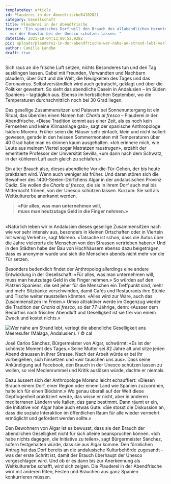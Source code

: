 ```yaml
---
templateKey: article
id: Plauderei in der Abendfrische04102021
category: Gesellschaft
title: Plauderei in der Abendfrische
teaser: "Ein spanisches Dorf will den Brauch des allabendlichen Herunterfahrens
  vor der Haustür bei der Unesco schützen lassen. "
datetime: 2021-10-04T13:00:53.928Z
pic: uploads/plauderei-in-der-abendfrische-wer-nahe-am-strand-lebt-verlegt-die-abendliche-geselligkeit-ans-meeresufer.-málaga-andalusien-spanien-2.jpg
author: Camilla Landbø
draft: true
---
```

Sich raus an die frische Luft setzen, nichts Besonderes tun und den Tag ausklingen lassen. Dabei mit Freunden, Verwandten und Nachbarn plaudern, über Gott und die Welt, die Neuigkeiten des Tages und das Coronavirus. Selbstverständlich wird auch getratscht, geklagt und über die Politiker gewettert. So sieht das abendliche Dasein in Andalusien – im Süden Spaniens – tagtäglich aus. Ebenso im herbstlichen September, wo die Temperaturen durchschnittlich noch bei 30 Grad liegen.

Das gesellige Zusammensitzen und Palavern bei Sonnenuntergang ist ein Ritual, das überdies einen Namen hat: *Charla al fresco* – Plauderei in der Abendfrische. «Diese Tradition kommt aus einer Zeit, als es noch kein Fernsehen und keine Klimaanlage gab», sagt der spanische Anthropologe Isidoro Moreno. Früher seien die Häuser sehr einfach, klein und nicht isoliert gewesen, gerade in den heissen Sommermonaten mit Temperaturen über 40 Grad habe man es drinnen kaum ausgehalten. «Ich erinnere mich, wie Leute aus meinem Viertel sogar Matratzen raustrugen», erzählt der emeritierte Professor der Universität Sevilla, «um dann nach dem Schwatz, in der kühleren Luft auch gleich zu schlafen.»

Ein alter Brauch also, dieses abendliche Vor-die-Tür-Gehen, der bis heute praktiziert wird. Wenn auch weniger als früher. Und daran stören sich die Bewohner des 1400-Seelen-Dörfchens Algar in der andalusischen Provinz Cádiz. Sie wollen die *Charla al fresco*, die sie in ihrem Dorf auch mal bis Mitternacht frönen, von der Unesco schützen lassen. Kurzum: Sie soll als Weltkulturerbe anerkannt werden.

> **«Für alles, was man unternehmen will,** \
> **muss man heutzutage Geld in die Finger nehmen.»**

\
«Natürlich leben wir in Andalusien dieses gesellige Zusammensitzen nach wie vor sehr intensiv aus, besonders in kleinen Ortschaften oder in Vierteln mit wenig Verkehr», sagt Moreno. «Tatsache ist schon, dass die Autos über die Jahre vielerorts die Menschen von den Strassen vertrieben haben.» Und in den Städten habe der Bau von Hochhäusern ebenso dazu beigetragen, dass es anonymer wurde und sich die Menschen abends nicht mehr vor die Tür setzen.

Besonders bedenklich findet der Anthropolog allerdings eine andere Entwicklung in der Gesellschaft: «Für alles, was man unternehmen will, muss man heutzutage Geld in die Finger nehmen.» So würden auf den Plätzen Spaniens, die seit jeher für die Menschen ein Treffpunkt sind, mehr und mehr Sitzbänke verschwinden, damit Cafés und Restaurants ihre Stühle und Tische weiter rausstellen könnten. «Alles wird zur Ware, auch das Zusammensitzen im Freien.» Umso attraktiver werde im Gegenzug wieder die Tradition der *Charla al fresco*, so der 77-Jährige, denn: «Ausser dem Bedürfnis nach frischer Abendluft und Geselligkeit ist sie frei von einem Zweck und kostet nichts.»

![](uploads/plauderei-in-der-abendfrische-wer-nahe-am-strand-lebt-verlegt-die-abendliche-geselligkeit-ans-meeresufer.-málaga-andalusien-spanien-1.-klein.jpeg "Wer nahe am Strand lebt, verlegt die abendliche Geselligkeit ans Meeresufer (Málaga, Andalusien). / © cal")

José Carlos Sánchez, Bürgermeister von Algar, schwärmt: «Es ist der schönste Moment des Tages.» Seine Mutter sei 82 Jahre alt und sitze jeden Abend draussen in ihrer Strasse. Nach der Arbeit würde er bei ihr vorbeigehen, sich hinsetzen und «wir tauschen uns aus». Dass seine Ankündigung auf Facebook, den Brauch in der Unesco schützen lassen zu wollen, so viel Medienrummel und Kritik auslösen würde, dachte er niemals.

Dazu äussert sich der Anthropologe Moreno leicht echauffiert: «Diesen Brauch einem Dorf, einer Region oder einem Land wie Spanien zuzuordnen, halte ich für einen Blödsinn.» Wo genau überall auf der Welt diese Gepflogenheit praktiziert werde, das wisse er nicht, aber in anderen mediterranen Ländern wie Italien, das ganz bestimmt. Dann räumt er ein, die Initiative von Algar habe auch etwas Gute: «Sie stosst die Diskussion an, dass die soziale Interaktion im öffentlichen Raum für alle wieder vermehrt ermöglicht und gefördert werden sollte.»

Den Bewohnern von Algar ist es bewusst, dass sie den Brauch der abendlichen Geselligkeit nicht für sich alleine beanspruchen können. «Ich habe nichts dagegen, die Initiative zu teilen», sagt Bürgermeister Sánchez, sofern festgehalten würde, dass sie aus Algar komme. Den förmlichen Antrag hat das Dorf bereits an die andalusische Kulturbehörde zugesandt – was der erste Schritt ist, damit der Brauch überhaupt der Unesco vorgeschlagen wird. Und ob er es dann bis zur Anerkennung als Weltkulturerbe schafft, wird sich zeigen. Die Plauderei in der Abendfrische wird mit anderen Riten, Festen und Bräuchen aus ganz Spanien konkurrieren müssen.